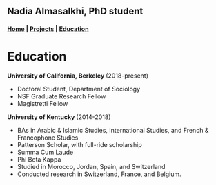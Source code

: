 ## Nadia Almasalkhi, PhD student

<nav><h4>
	<a href="nalmasalkhi.github.io/index">Home</a> | 
	<a href="nalmasalkhi.github.io/projects">Projects</a> | 
	<a href="nalmasalkhi.github.io/education">Education</a>
</h4></nav>

# Education
<div>
<p><strong>University of California, Berkeley </strong> (2018-present)</p>
<ul>
	<li>Doctoral Student, Department of Sociology</li>
	<li>NSF Graduate Research Fellow</li>
	<li>Magistretti Fellow</li>
</ul>
<p><strong>University of Kentucky </strong> (2014-2018)</p>
<ul>
	<li>BAs in Arabic & Islamic Studies, International Studies, and French & Francophone Studies</li>
	<li>Patterson Scholar, with full-ride scholarship</li>
	<li>Summa Cum Laude</li>
	<li>Phi Beta Kappa</li>
	<li>Studied in Morocco, Jordan, Spain, and Switzerland</li>
	<li>Conducted research in Switzerland, France, and Belgium.</li>
</ul>
</div>
